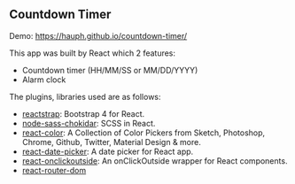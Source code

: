## Countdown Timer

Demo: https://hauph.github.io/countdown-timer/

This app was built by React which 2 features:

- Countdown timer (HH/MM/SS or MM/DD/YYYY)
- Alarm clock

The plugins, libraries used are as follows:

- [reactstrap](https://reactstrap.github.io/): Bootstrap 4 for React.
- [node-sass-chokidar](https://github.com/facebook/create-react-app/blob/master/packages/react-scripts/template/README.md#adding-a-css-preprocessor-sass-less-etc): SCSS in React. 
- [react-color](http://casesandberg.github.io/react-color/): A Collection of Color Pickers from Sketch, Photoshop, Chrome, Github, Twitter, Material Design & more.
- [react-date-picker](http://projects.wojtekmaj.pl/react-date-picker/): A date picker for React app.
- [react-onclickoutside](https://github.com/Pomax/react-onclickoutside): An onClickOutside wrapper for React components.
- [react-router-dom](https://github.com/ReactTraining/react-router/tree/master/packages/react-router-dom)
